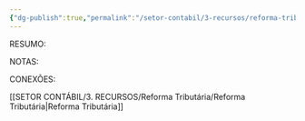 ```yaml
---
{"dg-publish":true,"permalink":"/setor-contabil/3-recursos/reforma-tributaria/exemplo-de-calculos/","dgPassFrontmatter":true,"created":"2025-08-20T00:16:35.031-03:00","updated":"2025-08-20T00:17:15.886-03:00"}
---
```


RESUMO:

NOTAS:


CONEXÕES:

[[SETOR CONTÁBIL/3. RECURSOS/Reforma Tributária/Reforma Tributária\|Reforma Tributária]]